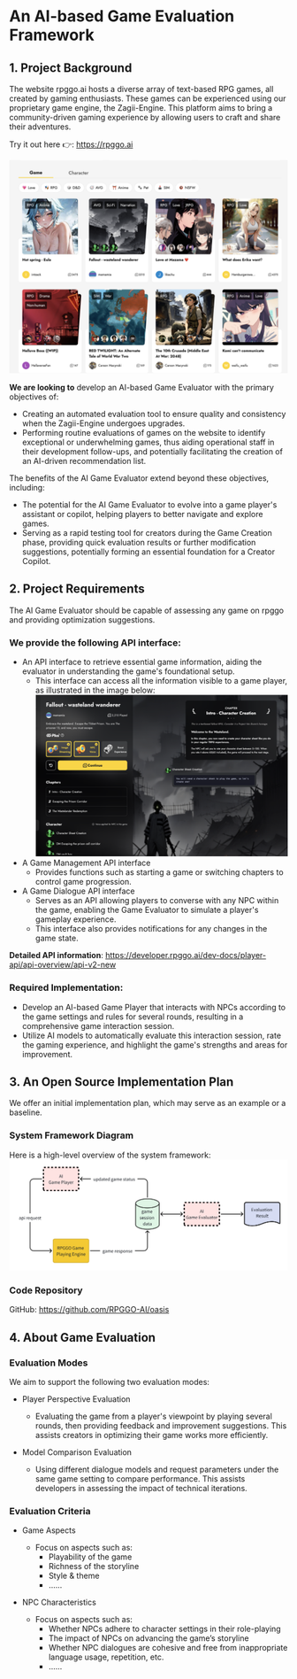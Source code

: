 # An AI-based Game Evaluation Framework

## 1. Project Background

The website rpggo.ai hosts a diverse array of text-based RPG games, all created by gaming enthusiasts. These games can be experienced using our proprietary game engine, the Zagii-Engine. This platform aims to bring a community-driven gaming experience by allowing users to craft and share their adventures.

Try it out here 👉: https://rpggo.ai

![image](https://github.com/RPGGO-AI/oasis/blob/main/docs/images/game_lobby.png)


**We are looking to** develop an AI-based Game Evaluator with the primary objectives of:
- Creating an automated evaluation tool to ensure quality and consistency when the Zagii-Engine undergoes upgrades.
- Performing routine evaluations of games on the website to identify exceptional or underwhelming games, thus aiding operational staff in their development follow-ups, and potentially facilitating the creation of an AI-driven recommendation list.

The benefits of the AI Game Evaluator extend beyond these objectives, including:
- The potential for the AI Game Evaluator to evolve into a game player's assistant or copilot, helping players to better navigate and explore games.
- Serving as a rapid testing tool for creators during the Game Creation phase, providing quick evaluation results or further modification suggestions, potentially forming an essential foundation for a Creator Copilot.


## 2. Project Requirements

The AI Game Evaluator should be capable of assessing any game on rpggo and providing optimization suggestions.

### We provide the following API interface:
- An API interface to retrieve essential game information, aiding the evaluator in understanding the game's foundational setup.
  - This interface can access all the information visible to a game player, as illustrated in the image below:
    ![image](https://github.com/RPGGO-AI/oasis/blob/main/docs/images/game_meta.PNG)
- A Game Management API interface
  - Provides functions such as starting a game or switching chapters to control game progression.
- A Game Dialogue API interface
  - Serves as an API allowing players to converse with any NPC within the game, enabling the Game Evaluator to simulate a player's gameplay experience.
  - This interface also provides notifications for any changes in the game state.

**Detailed API information**: https://developer.rpggo.ai/dev-docs/player-api/api-overview/api-v2-new

### Required Implementation:
- Develop an AI-based Game Player that interacts with NPCs according to the game settings and rules for several rounds, resulting in a comprehensive game interaction session.
- Utilize AI models to automatically evaluate this interaction session, rate the gaming experience, and highlight the game's strengths and areas for improvement.


## 3. An Open Source Implementation Plan
We offer an initial implementation plan, which may serve as an example or a baseline.

### System Framework Diagram
Here is a high-level overview of the system framework:
![image](https://github.com/RPGGO-AI/oasis/blob/main/docs/images/ai_evaluator.png)

### Code Repository
GitHub: https://github.com/RPGGO-AI/oasis


## 4. About Game Evaluation

### Evaluation Modes
We aim to support the following two evaluation modes:
- Player Perspective Evaluation
  - Evaluating the game from a player's viewpoint by playing several rounds, then providing feedback and improvement suggestions. This assists creators in optimizing their game works more efficiently.

- Model Comparison Evaluation
  - Using different dialogue models and request parameters under the same game setting to compare performance. This assists developers in assessing the impact of technical iterations.

### Evaluation Criteria

- Game Aspects
  - Focus on aspects such as:
    - Playability of the game
    - Richness of the storyline
    - Style & theme
    - ......

- NPC Characteristics
  - Focus on aspects such as:
    - Whether NPCs adhere to character settings in their role-playing
    - The impact of NPCs on advancing the game’s storyline
    - Whether NPC dialogues are cohesive and free from inappropriate language usage, repetition, etc.
    - ......
